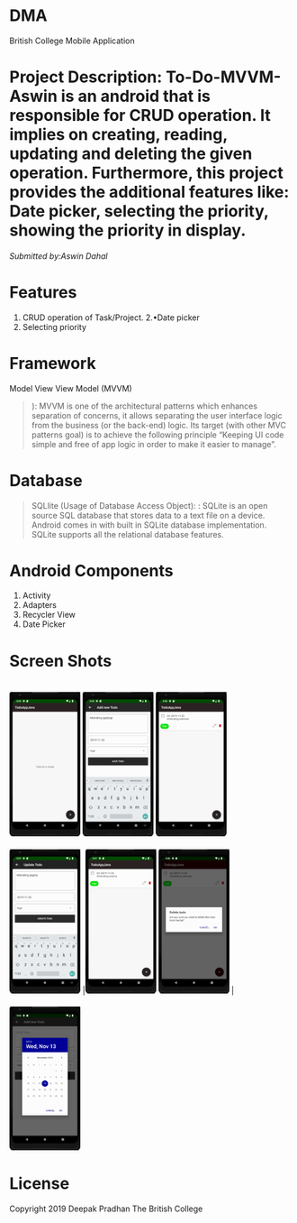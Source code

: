 # DMA
British College Mobile Application

# Project Description: To-Do-MVVM-Aswin is an android that is responsible for CRUD operation. It implies on creating, reading, updating and deleting the given operation. Furthermore, this project provides the additional features like: Date picker, selecting the priority, showing the priority in display.

###### Submitted by:Aswin Dahal

# Features
1. CRUD operation of Task/Project.
2.•Date picker
3. Selecting priority


# Framework
Model View View Model (MVVM)
> ): MVVM is one of the architectural patterns which enhances separation of concerns, it allows separating the user interface logic from the business (or the back-end) logic. Its target (with other MVC patterns goal) is to achieve the following principle “Keeping UI code simple and free of app logic in order to make it easier to manage”. 


# Database
> SQLlite (Usage of Database Access Object): : SQLite is an open source SQL database that stores data to a text file on a device. Android comes in with built in SQLite database implementation. SQLite supports all the relational database features. 

# Android Components
1. Activity
2. Adapters
3. Recycler View
4. Date Picker

# Screen Shots

<img src="https://github.com/aswindahal123321/DMA/blob/master/Screenshots/1.png" width="25%" height="20%" style="    margin-top: 20px;">  <img src="https://github.com/aswindahal123321/DMA/blob/master/Screenshots/2.png" width="25%" height="20%" style="margin-top:20px;"> 
<img src="https://github.com/aswindahal123321/DMA/blob/master/Screenshots/3.png" width="25%" height="20%" style="margin-top:20px;">   <img src="https://github.com/aswindahal123321/DMA/blob/master/Screenshots/4.png" width="25%" height="20%" style="margin-top:20px;"> 
|<img src="https://github.com/aswindahal123321/DMA/blob/master/Screenshots/5.png" width="25%" height="20%" style="margin-top:20px;">   <img src="https://github.com/aswindahal123321/DMA/blob/master/Screenshots/6.png" width="25%" height="20%" style="margin-top:20px;"> 
|<img src="https://github.com/aswindahal123321/DMA/blob/master/Screenshots/7.png" width="25%" height="20%" style="margin-top:20px;">   

# License
Copyright 2019 Deepak Pradhan
The British College